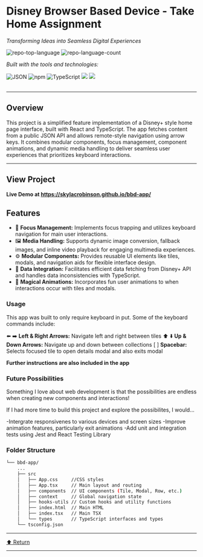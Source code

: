<div id="top">

<!-- HEADER STYLE: CLASSIC -->
<div align="left">


# Disney Browser Based Device - Take Home Assignment

<em>Transforming Ideas into Seamless Digital Experiences</em>

<!-- BADGES -->
<img src="https://img.shields.io/github/languages/top/skylacrobinson/bbd-app?style=flat&color=0080ff" alt="repo-top-language">
<img src="https://img.shields.io/github/languages/count/skylacrobinson/bbd-app?style=flat&color=0080ff" alt="repo-language-count">

<em>Built with the tools and technologies:</em>

<img src="https://img.shields.io/badge/JSON-000000.svg?style=flat&logo=JSON&logoColor=white" alt="JSON">
<img src="https://img.shields.io/badge/npm-CB3837.svg?style=flat&logo=npm&logoColor=white" alt="npm">
<img src="https://img.shields.io/badge/TypeScript-3178C6.svg?style=flat&logo=TypeScript&logoColor=white" alt="TypeScript">
<img src="https://img.shields.io/badge/react-%2320232a.svg?style=flat&logo=react&logoColor=%2361DAFB">
<img src="https://img.shields.io/badge/html5-%23E34F26.svg?style=flat&logo=html5&logoColor=white">
</div>
<br>

---

## Overview

This project is a simplified feature implementation of a Disney+ style home page interface, built with React and TypeScript. The app fetches content from a public JSON API and allows remote-style navigation using arrow keys. It combines modular components, focus management, component animations, and dynamic media handling to deliver seamless user experiences that prioritizes keyboard interactions.

---

## View Project

**Live Demo at https://skylacrobinson.github.io/bbd-app/**


## Features

- 🎯 **Focus Management:** Implements focus trapping and utilizes keyboard navigation for main user interactions.
- 🖼️ **Media Handling:** Supports dynamic image conversion, fallback images, and inline video playback for engaging multimedia experiences.
- ⚙️ **Modular Components:** Provides reusable UI elements like tiles, modals, and navigation aids for flexible interface design.
- 🔄 **Data Integration:** Facilitates efficient data fetching from Disney+ API and handles data inconsistencies with TypeScript.
- 🚀 **Magical Animations:** Incorporates fun user animations to when interactions occur with tiles and modals.


### Usage
This app was built to only require keyboard in put. Some of the keyboard commands include:

⬅️ ➡️ **Left & Right Arrows:** Navigate left and right between tiles
⬆️ ⬇️ **Up & Down Arrows:** Navigate up and down between collections
[  ] **Spacebar:** Selects focused tile to open details modal and also exits modal

**Further instructions are also included in the app**


### Future Possibilities

Something I love about web development is that the possibilities are endless when creating new components and interactions!

If I had more time to build this project and explore the possibilites, I would...

-Intergrate responsivenes to various devices and screen sizes
-Improve animation features, particularly exit animations
-Add unit and integration tests using Jest and React Testing Library


### Folder Structure
```sh
└── bbd-app/
    ...
    ├── src
    │   ├── App.css     //CSS styles
    │   ├── App.tsx     // Main layout and routing
    │   ├── components  // UI components (Tile, Modal, Row, etc.)
    │   ├── context     // Global navigation state
    │   ├── hooks-utils // Custom hooks and utility functions
    │   ├── index.html  // Main HTML
    │   ├── index.tsx   // Main TSX
    │   └── types       // TypeScript interfaces and types
    └── tsconfig.json
```



---

<div align="left"><a href="#top">⬆ Return</a></div>

---
